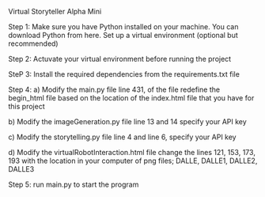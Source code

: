 Virtual Storyteller Alpha Mini

Step 1: Make sure you have Python installed on your machine. You can download Python from here.
Set up a virtual environment (optional but recommended)

Step 2: Actuvate your virtual environment before running the project 

SteP 3: Install the required dependencies from the requirements.txt file

Step 4: 
a) Modify the main.py file 
line 431, of the file redefine the begin_html file based on the location of the index.html file that you have for this project

b) Modify the imageGeneration.py file
line 13 and 14 specify your API key 

c) Modify the storytelling.py file 
line 4 and line 6,  specify your API key 

d) Modify the virtualRobotInteraction.html file
change the lines 121, 153, 173, 193 with the location in your computer of png files; DALLE, DALLE1, DALLE2, DALLE3


Step 5: run main.py to start the program
